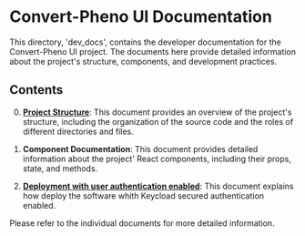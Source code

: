 # Convert-Pheno UI Documentation

This directory, 'dev_docs', contains the developer documentation for the Convert-Pheno UI project. The documents here provide detailed information about the project's structure, components, and development practices.

## Contents

0. [**Project Structure**](https://github.com/CNAG-Biomedical-Informatics/convert-pheno-ui/blob/main/dev_docs/project_structure.md): This document provides an overview of the project's structure, including the organization of the source code and the roles of different directories and files.

1. **Component Documentation**: This document provides detailed information about the project' React components, including their props, state, and methods.

2. [**Deployment with user authentication enabled**](https://github.com/CNAG-Biomedical-Informatics/convert-pheno-ui/blob/main/dev_docs/how_to_self_host_w_keycloak_login_enabled.md): This document explains how deploy the software whith Keycload secured authentication enabled.

Please refer to the individual documents for more detailed information.
